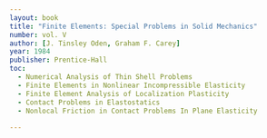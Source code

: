 ```yaml
---
layout: book
title: "Finite Elements: Special Problems in Solid Mechanics"
number: vol. V
author: [J. Tinsley Oden, Graham F. Carey]
year: 1984
publisher: Prentice-Hall
toc:
  - Numerical Analysis of Thin Shell Problems
  - Finite Elements in Nonlinear Incompressible Elasticity
  - Finite Element Analysis of Localization Plasticity
  - Contact Problems in Elastostatics 
  - Nonlocal Friction in Contact Problems In Plane Elasticity
 
---
```



